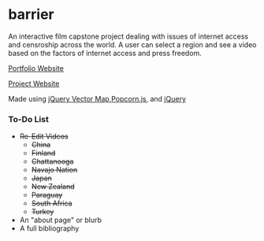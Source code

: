 # barrier
An interactive film capstone project dealing with issues of internet access and censroship across the world. A user can select a region and see a video based on the factors of internet access and press freedom.

<a href="http://dcc.umd.edu/portfolio/stuli/">Portfolio Website</a> 

<a href="http://sidtuli.github.io/barrier/">Project Website</a> 

Made using <a href = "http://jqvmap.com/">jQuery Vector Map</a>,<a href ="http://popcornjs.org/">Popcorn.js</a>, and <a href="https://jquery.com/">jQuery</a>

<h3>To-Do List</h3>
<ul>
<li><del>Re-Edit Videos</del>
        <ul>
            <li><del>China</del></li>
            <li><del>Finland</del></li>
            <li><del>Chattanooga</del></li>
            <li><del>Navajo Nation</del></li>
            <li><del>Japan</del></li>
            <li><del>New Zealand</del></li>
            <li><del>Paraguay</del></li>
            <li><del>South Africa</del></li>
            <li><del>Turkey</del></li>
        </ul>
    </li>
    <li>An "about page" or blurb</li>
    <li>A full bibliography</li>
</ul>
